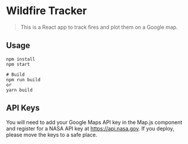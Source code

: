 # Wildfire Tracker

> This is a React app to track fires and plot them on a Google map.

## Usage

```
npm install
npm start

# Build
npm run build
or
yarn build
```

## API Keys

You will need to add your Google Maps API key in the Map.js component and register for a NASA API key at https://api.nasa.gov. If you deploy, please move the keys to a safe place.
